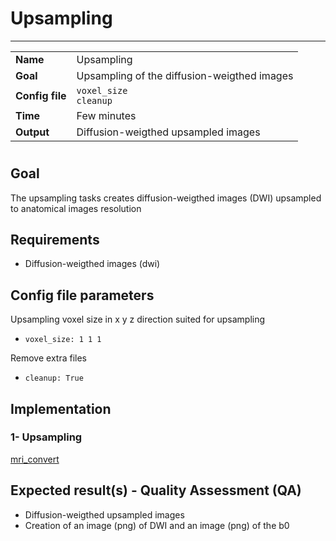 # Upsampling
---

|                |                                                       |
|----------------|-------------------------------------------------------|
|**Name**        | Upsampling                                            |
|**Goal**        | Upsampling of the diffusion-weigthed images           |
|**Config file** | `voxel_size` <br /> `cleanup`                         |
|**Time**        | Few minutes                                           |
|**Output**      | Diffusion-weigthed upsampled images                   |

# 

## Goal

The upsampling tasks creates diffusion-weigthed images (DWI) upsampled to anatomical images resolution

## Requirements

- Diffusion-weigthed images (dwi)

## Config file parameters

Upsampling voxel size in x y z direction suited for upsampling
- `voxel_size: 1 1 1`

Remove extra files
- `cleanup: True`

## Implementation

### 1- Upsampling

<a href="https://github.com/MRtrix3/mrtrix3/wiki/mrconvert" target="_blank">mri_convert</a>

## Expected result(s) - Quality Assessment (QA)

- Diffusion-weigthed upsampled images
- Creation of an image (png) of DWI and an image (png) of the b0 

